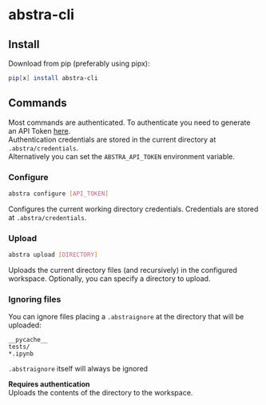 # abstra-cli

## Install
Download from pip (preferably using pipx):
```sh
pip[x] install abstra-cli
```

## Commands

Most commands are authenticated. To authenticate you need to generate an API Token [here](https://forms.abstra.run/737986ce-a8ed-4c7b-bd7e-5f0b11331b66).   
Authentication credentials are stored in the current directory at `.abstra/credentials`.   
Alternatively you can set the `ABSTRA_API_TOKEN` environment variable.   

### Configure
``` sh
abstra configure [API_TOKEN]
```
Configures the current working directory credentials. Credentials are stored at `.abstra/credentials`.   

### Upload
``` sh
abstra upload [DIRECTORY]
```
Uploads the current directory files (and recursively) in the configured workspace.
Optionally, you can specify a directory to upload.

### Ignoring files

You can ignore files placing a `.abstraignore` at the directory that will be uploaded:
```
__pycache__
tests/
*.ipynb
```

`.abstraignore` itself will always be ignored

**Requires authentication**  
Uploads the contents of the directory to the workspace. 
